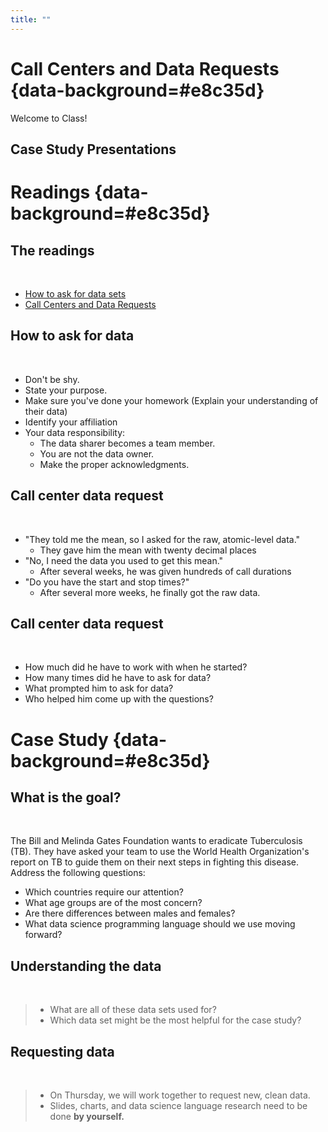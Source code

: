 ```yaml
---
title: ""
---
```


# Call Centers and Data Requests {data-background=#e8c35d}

Welcome to Class!

## Case Study Presentations

# Readings {data-background=#e8c35d}

## The readings

<br>

- [How to ask for data sets](https://medium.com/@ckreibich/how-to-ask-for-datasets-d5ef791cb38c) 
- [Call Centers and Data Requests](https://byuistats.github.io/CSE150/files/FSCPD_Donahue_callcenter.pdf)  

## How to ask for data
<!----(the same process as borowing someone's car)---->

<br>

- Don't be shy.
- State your purpose.
- Make sure you've done your homework (Explain your understanding of their data)
- Identify your affiliation
- Your data responsibility:
  - The data sharer becomes a team member.
  - You are not the data owner.
  - Make the proper acknowledgments.

## Call center data request

<br>

- "They told me the mean, so I asked for the raw, atomic-level data."
  - They gave him the mean with twenty decimal places
- "No, I need the data you used to get this mean."
  - After several weeks, he was given hundreds of call durations
- "Do you have the start and stop times?"
  - After several more weeks, he finally got the raw data.

## Call center data request

<br>

- How much did he have to work with when he started?
- How many times did he have to ask for data?
- What prompted him to ask for data?
- Who helped him come up with the questions?
<!--- - What were some of your favorite questions? --->

# Case Study {data-background=#e8c35d}

##  What is the goal?

<br>

The Bill and Melinda Gates Foundation wants to eradicate Tuberculosis (TB). They have asked your team to use the World Health Organization's report on TB to guide them on their next steps in fighting this disease. Address the following questions:

- Which countries require our attention?
- What age groups are of the most concern?
- Are there differences between males and females?
- What data science programming language should we use moving forward?

## Understanding the data

<br>

>- What are all of these data sets used for?
>- Which data set might be the most helpful for the case study?

## Requesting data

<br>

>- On Thursday, we will work together to request new, clean data.
>- Slides, charts, and data science language research need to be done **by yourself.**


<!-----------
## The end of the semester

- This Thursday will be spent with your groups requesting data.
- Next Tuesday we will have significant time for your project work with discussion about resumes.
- Next Thursday, we will have an in class visualization challenge which is worth 10% of your final grade. 
  - Visualization Critique following the 5 steps from Chapter 9
  - Tidy Data Description
  - Tableau Visualization Challenge
- A practice challenge will be posted soon.
--------------->


<!---------------------
- Case Study 7: Messy data and data science
   - How do we want to pick partners?
   - Partners can work heavily together on the data request.
   - Each person needs to do their own slides and research on the data science languages and tools.
- This Thursday will be spent with you guys requesting data and figuring out what needs to be cleaned.
- Next Tuesday, we will have significant time for your project work with discussion about resumes.
- Next Thursday, we will have an in [class data challenge](https://byuistats.github.io/CSE150/syllabus.html#Grading) which is worth 10% of your final grade. 

## Case Study 7

The Bill and Melinda Gates Foundation wants to eradicate Tuberculosis (Links to an external site.) (TB).  They have asked your team to use the World Health Organization’s report on TB to guide them on their next steps in fighting this disease. Address the following questions;

> 1. Which countries require our attention?
> 2. What age groups are of the most concern?
> 3. Are there differences between males and females?
> 4. What data science programming language should we use moving forward?

------------------>
